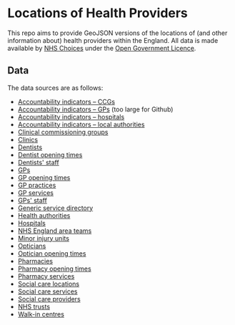 # Locations of Health Providers

This repo aims to provide GeoJSON versions of the locations of (and other information about) health providers within the England. All data is made available by [NHS Choices](http://www.nhs.uk/aboutnhschoices/contactus/pages/freedom-of-information.aspx) under the [Open Government Licence](http://www.nationalarchives.gov.uk/doc/open-government-licence/version/2/).

## Data

The data sources are as follows:

  * [Accountability indicators – CCGs](http://media.nhschoices.nhs.uk/data/foi/AccountabilityIndicatorsClinicalCommissioningGroup.csv)
  * [Accountability indicators – GPs](http://media.nhschoices.nhs.uk/data/foi/AccountabilityIndicatorsGeneralPractice.csv) (too large for Github)
  * [Accountability indicators – hospitals](http://media.nhschoices.nhs.uk/data/foi/AccountabilityIndicatorsHospital.csv)
  * [Accountability indicators – local authorities](http://media.nhschoices.nhs.uk/data/foi/AccountabilityIndicatorsLocalAuthority.csv)
  * [Clinical commissioning groups](http://media.nhschoices.nhs.uk/data/foi/CCG.csv)
  * [Clinics](http://media.nhschoices.nhs.uk/data/foi/Clinics.csv)
  * [Dentists](http://media.nhschoices.nhs.uk/data/foi/Dentists.csv)
  * [Dentist opening times](http://media.nhschoices.nhs.uk/data/foi/DentistOpeningTimes.csv)
  * [Dentists' staff](http://media.nhschoices.nhs.uk/data/foi/DentistStaff.csv)
  * [GPs](http://media.nhschoices.nhs.uk/data/foi/GP.csv)
  * [GP opening times](http://media.nhschoices.nhs.uk/data/foi/GPOpeningTimes.csv)
  * [GP practices](http://media.nhschoices.nhs.uk/data/foi/GPPractices.csv)
  * [GP services](http://media.nhschoices.nhs.uk/data/foi/GPServices.csv)
  * [GPs' staff](http://media.nhschoices.nhs.uk/data/foi/GPStaff.csv)
  * [Generic service directory](http://media.nhschoices.nhs.uk/data/foi/GSD.csv)
  * [Health authorities](http://media.nhschoices.nhs.uk/data/foi/HealthAuthority.csv)
  * [Hospitals](http://media.nhschoices.nhs.uk/data/foi/Hospital.csv)
  * [NHS England area teams](http://media.nhschoices.nhs.uk/data/foi/LAT.csv)
  * [Minor injury units](http://media.nhschoices.nhs.uk/data/foi/MIU.csv)
  * [Opticians](http://media.nhschoices.nhs.uk/data/foi/Optician.csv)
  * [Optician opening times](http://media.nhschoices.nhs.uk/data/foi/OpticianOpeningTimes.csv)
  * [Pharmacies](http://media.nhschoices.nhs.uk/data/foi/Pharmacy.csv)
  * [Pharmacy opening times](http://media.nhschoices.nhs.uk/data/foi/PharmacyOpeningTimes.csv)
  * [Pharmacy services](http://media.nhschoices.nhs.uk/data/foi/PharmacyServices.csv)
  * [Social care locations](http://media.nhschoices.nhs.uk/data/foi/SCL.csv)
  * [Social care services](http://media.nhschoices.nhs.uk/data/foi/SCLServices.csv)
  * [Social care providers](http://media.nhschoices.nhs.uk/data/foi/SCP.csv)
  * [NHS trusts](http://media.nhschoices.nhs.uk/data/foi/Trust.csv)
  * [Walk-in centres](http://media.nhschoices.nhs.uk/data/foi/WIC.csv)